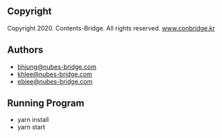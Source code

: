## Copyright
Copyright 2020. Contents-Bridge. All rights reserved.
www.conbridge.kr

## Authors
- bhjung@nubes-bridge.com
- khlee@nubes-bridge.com
- ebjee@nubes-bridge.com

## Running Program 
- yarn install
- yarn start

